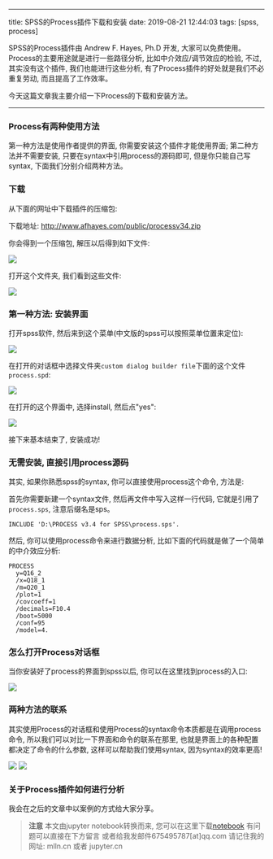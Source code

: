 
---

title: SPSS的Process插件下载和安装
date: 2019-08-21 12:44:03
tags: [spss, process]


SPSS的Process插件由 Andrew F. Hayes, Ph.D 开发, 大家可以免费使用。Process的主要用途就是进行一些路径分析, 比如中介效应/调节效应的检验, 不过, 其实没有这个插件, 我们也能进行这些分析, 有了Process插件的好处就是我们不必重复劳动, 而且提高了工作效率。

今天这篇文章我主要介绍一下Process的下载和安装方法。

<!-- more -->

---

### Process有两种使用方法

第一种方法是使用作者提供的界面, 你需要安装这个插件才能使用界面; 第二种方法并不需要安装, 只要在syntax中引用process的源码即可, 但是你只能自己写syntax, 下面我们分别介绍两种方法。

### 下载

从下面的网址中下载插件的压缩包:

下载地址:  http://www.afhayes.com/public/processv34.zip

你会得到一个压缩包, 解压以后得到如下文件:

<img src="imgs/01.png">

打开这个文件夹, 我们看到这些文件:

<img src="imgs/02.png">

### 第一种方法: 安装界面

打开spss软件, 然后来到这个菜单(中文版的spss可以按照菜单位置来定位):

<img src="imgs/04.png">

在打开的对话框中选择文件夹`custom dialog builder file`下面的这个文件`process.spd`:

<img src="imgs/05.png">

在打开的这个界面中, 选择install, 然后点"yes":

<img src="imgs/06.png">

接下来基本结束了, 安装成功!

### 无需安装, 直接引用process源码


其实, 如果你熟悉spss的syntax, 你可以直接使用process这个命令, 方法是:

首先你需要新建一个syntax文件, 然后再文件中写入这样一行代码, 它就是引用了`process.sps`, 注意后缀名是sps。

```spss
INCLUDE 'D:\PROCESS v3.4 for SPSS\process.sps'.
```

然后, 你可以使用process命令来进行数据分析, 比如下面的代码就是做了一个简单的中介效应分析:

```
PROCESS 
  y=Q16_2
  /x=Q18_1
  /m=Q20_1
  /plot=1
  /covcoeff=1
  /decimals=F10.4
  /boot=5000
  /conf=95
  /model=4.

```

### 怎么打开Process对话框


当你安装好了process的界面到spss以后, 你可以在这里找到process的入口:

<img src="imgs/07.png">

### 两种方法的联系

其实使用Process的对话框和使用Process的syntax命令本质都是在调用process命令, 所以我们可以对比一下界面和命令的联系在那里, 也就是界面上的各种配置都决定了命令的什么参数, 这样可以帮助我们使用syntax, 因为syntax的效率更高!

<img src="imgs/08.png">

<img src="imgs/09.png">

### 关于Process插件如何进行分析

我会在之后的文章中以案例的方式给大家分享。


> **注意**
> 本文由jupyter notebook转换而来, 您可以在这里下载[notebook](SPSS的Process插件下载和安装.ipynb)
> 有问题可以直接在下方留言
> 或者给我发邮件675495787[at]qq.com
> 请记住我的网址: mlln.cn 或者 jupyter.cn
